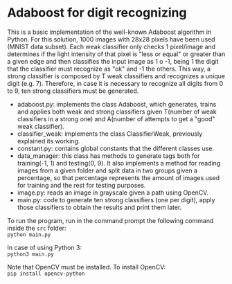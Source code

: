 # Adaboost for digit recognizing
This is a basic implementation of the well-known Adaboost algorithm in Python. 
For this solution, 1000 images with 28x28 pixels have been used (MNIST data subset).
Each weak classifier only checks 1 pixel/image and determines if the light intensity of that
pixel is "less or equal" or greater than a given edge and then classifies the input image as
1 o -1, being 1 the digit that the classifier must recognize as "ok" and -1 the others. This way,
a strong classifier is composed by T weak classifiers and recognizes a unique digit (e.g. 7).
Therefore, in case it is necessary to recognize all digits from 0 to 9, ten strong classifiers must
be generated.

- adaboost.py: implements the class Adaboost, which generates, trains and applies both weak and strong classifiers
given T(number of weak classifiers in a strong one) and A(number of attempts to get a "good" weak classifier).
- classifier_weak: implements the class ClassifierWeak, previously explained its working.
- constant.py: contains global constants that the different classes use.
- data_manager: this class has methods to generate tags both for training(-1, 1) and testing(0, 9). It also implements a
method for reading images from a given folder and split data in two groups given a percentage, so that percentage represents
the amount of images used for training and the rest for testing purposes.
- image.py: reads an image in grayscale given a path using OpenCV.
- main.py: code to generate ten strong classifiers (one per digit), apply those classifiers to obtain the results and print
them later.

To run the program, run in the command prompt the following command inside the `src` folder:
  <br>`python main.py`
  
In case of using Python 3: 
  <br>`python3 main.py`
  
Note that OpenCV must be installed. To install OpenCV:
  <br>`pip install opencv-python`
